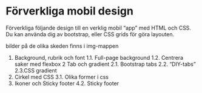 # Förverkliga mobil design

Förverkliga följande design till en verklig mobil “app” med HTML och CSS. 
Du kan använda dig av bootstrap, eller CSS grids för göra layouten.

bilder på de olika skeden finns i img-mappen

1. Background, rubrik och font
 1.1. Full-page background
 1.2. Centrera saker med flexbox
2 Tab och gradient
 2.1. Bootstrap tabs
 2.2. “DIY-tabs”
 2.3.CSS gradient
3. Cirkel med CSS
 3.1. Olika former i css
4. Ikoner och Sticky footer
 4.2. Sticky footer



